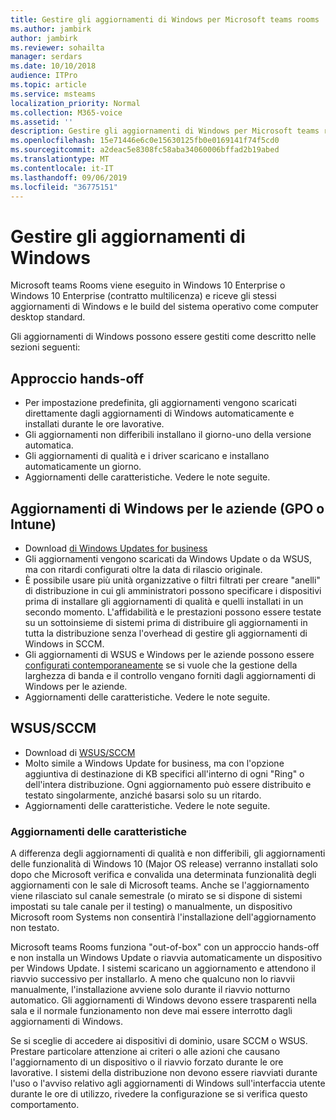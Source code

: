 ```yaml
---
title: Gestire gli aggiornamenti di Windows per Microsoft teams rooms
ms.author: jambirk
author: jambirk
ms.reviewer: sohailta
manager: serdars
ms.date: 10/10/2018
audience: ITPro
ms.topic: article
ms.service: msteams
localization_priority: Normal
ms.collection: M365-voice
ms.assetid: ''
description: Gestire gli aggiornamenti di Windows per Microsoft teams rooms
ms.openlocfilehash: 15e71446e6c0e15630125fb0e0169141f74f5cd0
ms.sourcegitcommit: a2deac5e8308fc58aba34060006bffad2b19abed
ms.translationtype: MT
ms.contentlocale: it-IT
ms.lasthandoff: 09/06/2019
ms.locfileid: "36775151"
---
```

# <a name="manage-windows-updates"></a>Gestire gli aggiornamenti di Windows

Microsoft teams Rooms viene eseguito in Windows 10 Enterprise o Windows 10 Enterprise (contratto multilicenza) e riceve gli stessi aggiornamenti di Windows e le build del sistema operativo come computer desktop standard.

Gli aggiornamenti di Windows possono essere gestiti come descritto nelle sezioni seguenti:

## <a name="hands-off-approach"></a>Approccio hands-off 

- Per impostazione predefinita, gli aggiornamenti vengono scaricati direttamente dagli aggiornamenti di Windows automaticamente e installati durante le ore lavorative.
- Gli aggiornamenti non differibili installano il giorno-uno della versione automatica.
- Gli aggiornamenti di qualità e i driver scaricano e installano automaticamente un giorno.
- Aggiornamenti delle caratteristiche. Vedere le note seguite.

## <a name="windows-updates-for-business-gpo-or-intune"></a>Aggiornamenti di Windows per le aziende (GPO o Intune)  

- Download [di Windows Updates for business](https://docs.microsoft.com/windows/deployment/update/waas-manage-updates-wufb)
- Gli aggiornamenti vengono scaricati da Windows Update o da WSUS, ma con ritardi configurati oltre la data di rilascio originale.
- È possibile usare più unità organizzative o filtri filtrati per creare "anelli" di distribuzione in cui gli amministratori possono specificare i dispositivi prima di installare gli aggiornamenti di qualità e quelli installati in un secondo momento. L'affidabilità e le prestazioni possono essere testate su un sottoinsieme di sistemi prima di distribuire gli aggiornamenti in tutta la distribuzione senza l'overhead di gestire gli aggiornamenti di Windows in SCCM.
- Gli aggiornamenti di WSUS e Windows per le aziende possono essere [configurati contemporaneamente](https://docs.microsoft.com/windows/deployment/update/waas-integrate-wufb) se si vuole che la gestione della larghezza di banda e il controllo vengano forniti dagli aggiornamenti di Windows per le aziende.
- Aggiornamenti delle caratteristiche. Vedere le note seguite.

## <a name="wsussccm"></a>WSUS/SCCM

- Download di [WSUS/SCCM](https://docs.microsoft.com/windows/deployment/update/waas-manage-updates-configuration-manager)
- Molto simile a Windows Update for business, ma con l'opzione aggiuntiva di destinazione di KB specifici all'interno di ogni "Ring" o dell'intera distribuzione. Ogni aggiornamento può essere distribuito e testato singolarmente, anziché basarsi solo su un ritardo.
- Aggiornamenti delle caratteristiche. Vedere le note seguite.

### <a name="feature-updates"></a>Aggiornamenti delle caratteristiche

A differenza degli aggiornamenti di qualità e non differibili, gli aggiornamenti delle funzionalità di Windows 10 (Major OS release) verranno installati solo dopo che Microsoft verifica e convalida una determinata funzionalità degli aggiornamenti con le sale di Microsoft teams. Anche se l'aggiornamento viene rilasciato sul canale semestrale (o mirato se si dispone di sistemi impostati su tale canale per il testing) o manualmente, un dispositivo Microsoft room Systems non consentirà l'installazione dell'aggiornamento non testato.

Microsoft teams Rooms funziona "out-of-box" con un approccio hands-off e non installa un Windows Update o riavvia automaticamente un dispositivo per Windows Update. I sistemi scaricano un aggiornamento e attendono il riavvio successivo per installarlo. A meno che qualcuno non lo riavvii manualmente, l'installazione avviene solo durante il riavvio notturno automatico. Gli aggiornamenti di Windows devono essere trasparenti nella sala e il normale funzionamento non deve mai essere interrotto dagli aggiornamenti di Windows.

Se si sceglie di accedere ai dispositivi di dominio, usare SCCM o WSUS. Prestare particolare attenzione ai criteri o alle azioni che causano l'aggiornamento di un dispositivo o il riavvio forzato durante le ore lavorative. I sistemi della distribuzione non devono essere riavviati durante l'uso o l'avviso relativo agli aggiornamenti di Windows sull'interfaccia utente durante le ore di utilizzo, rivedere la configurazione se si verifica questo comportamento.